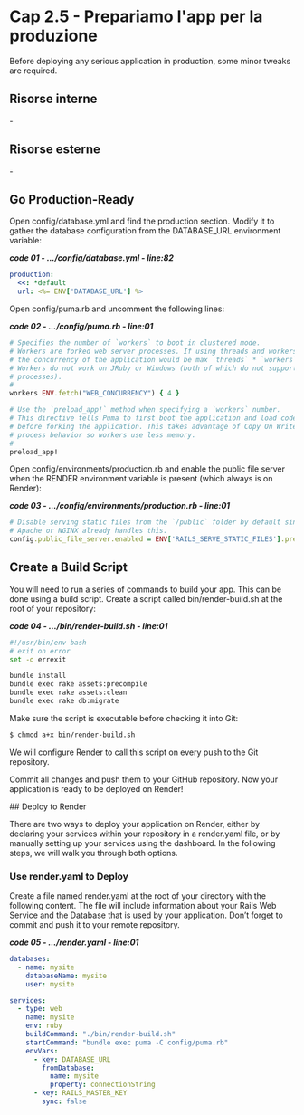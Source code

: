 # <a name="top"></a> Cap 2.5 - Prepariamo l'app per la produzione

Before deploying any serious application in production, some minor tweaks are required.



## Risorse interne

-[]()



## Risorse esterne

-[]()



## Go Production-Ready


Open config/database.yml and find the production section. Modify it to gather the database configuration from the DATABASE_URL environment variable:

***code 01 - .../config/database.yml - line:82***

```yaml
production:
  <<: *default
  url: <%= ENV['DATABASE_URL'] %>
```

Open config/puma.rb and uncomment the following lines:

***code 02 - .../config/puma.rb - line:01***

```ruby
# Specifies the number of `workers` to boot in clustered mode.
# Workers are forked web server processes. If using threads and workers together
# the concurrency of the application would be max `threads` * `workers`.
# Workers do not work on JRuby or Windows (both of which do not support
# processes).
#
workers ENV.fetch("WEB_CONCURRENCY") { 4 }

# Use the `preload_app!` method when specifying a `workers` number.
# This directive tells Puma to first boot the application and load code
# before forking the application. This takes advantage of Copy On Write
# process behavior so workers use less memory.
#
preload_app!
```

Open config/environments/production.rb and enable the public file server when the RENDER environment variable is present (which always is on Render):


***code 03 - .../config/environments/production.rb - line:01***

```ruby
# Disable serving static files from the `/public` folder by default since
# Apache or NGINX already handles this.
config.public_file_server.enabled = ENV['RAILS_SERVE_STATIC_FILES'].present? || ENV['RENDER'].present?
```



## Create a Build Script
You will need to run a series of commands to build your app. This can be done using a build script. Create a script called bin/render-build.sh at the root of your repository:

***code 04 - .../bin/render-build.sh - line:01***

```bash
#!/usr/bin/env bash
# exit on error
set -o errexit

bundle install
bundle exec rake assets:precompile
bundle exec rake assets:clean
bundle exec rake db:migrate
```

Make sure the script is executable before checking it into Git:

```bash
$ chmod a+x bin/render-build.sh
```

We will configure Render to call this script on every push to the Git repository.

Commit all changes and push them to your GitHub repository. Now your application is ready to be deployed on Render!



## Deploy to Render

There are two ways to deploy your application on Render, either by declaring your services within your repository in a render.yaml file, or by manually setting up your services using the dashboard. In the following steps, we will walk you through both options.

### Use render.yaml to Deploy

Create a file named render.yaml at the root of your directory with the following content. The file will include information about your Rails Web Service and the Database that is used by your application. Don’t forget to commit and push it to your remote repository.

***code 05 - .../render.yaml - line:01***

```yaml
databases:
  - name: mysite
    databaseName: mysite
    user: mysite

services:
  - type: web
    name: mysite
    env: ruby
    buildCommand: "./bin/render-build.sh"
    startCommand: "bundle exec puma -C config/puma.rb"
    envVars:
      - key: DATABASE_URL
        fromDatabase:
          name: mysite
          property: connectionString
      - key: RAILS_MASTER_KEY
        sync: false
```

